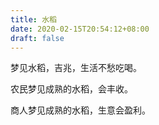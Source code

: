 ```yaml
---
title: 水稻
date: 2020-02-15T20:54:12+08:00
draft: false
---
```


梦见水稻，吉兆，生活不愁吃喝。<br>


农民梦见成熟的水稻，会丰收。<br>


商人梦见成熟的水稻，生意会盈利。<br>
